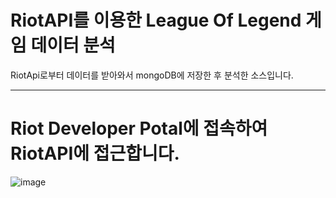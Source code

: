 # RiotAPI를 이용한 League Of Legend 게임 데이터 분석
RiotApi로부터 데이터를 받아와서 mongoDB에 저장한 후 분석한 소스입니다.

------------------------------------------------------------------------------------
# Riot Developer Potal에 접속하여 RiotAPI에 접근합니다.
![image](https://user-images.githubusercontent.com/74235867/115826093-59ba1c80-a445-11eb-813b-3c37f40fb274.png)
